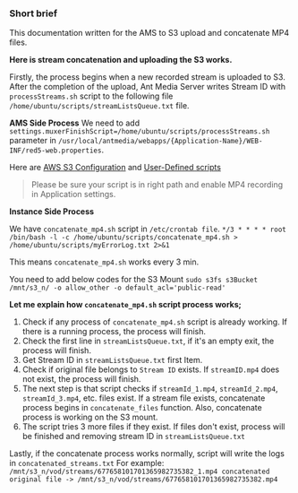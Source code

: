 ### Short brief

This documentation written for the AMS to S3 upload and concatenate MP4 files.

**Here is stream concatenation and uploading the S3 works.**

Firstly, the process begins when a new recorded stream is uploaded to S3. After the completion of the upload, Ant Media Server writes Stream ID with `processStreams.sh` script to the following file `/home/ubuntu/scripts/streamListsQueue.txt` file.


**AMS Side Process**
We need to add `settings.muxerFinishScript=/home/ubuntu/scripts/processStreams.sh` parameter in `/usr/local/antmedia/webapps/{Application-Name}/WEB-INF/red5-web.properties`. 

Here are [AWS S3 Configuration](https://github.com/ant-media/Ant-Media-Server/wiki/Amazon-(AWS)-S3-Integration) and [User-Defined scripts](https://github.com/ant-media/Ant-Media-Server/wiki/User-defined-Scripts)

> Please be sure your script is in right path and enable MP4 recording in Application settings.


**Instance Side Process**

We have `concatenate_mp4.sh` script in `/etc/crontab file`. `*/3 * * * * root /bin/bash -l -c /home/ubuntu/scripts/concatenate_mp4.sh > /home/ubuntu/scripts/myErrorLog.txt 2>&1`

This means `concatenate_mp4.sh` works every 3 min.

You need to add below codes for the S3 Mount
`sudo s3fs s3Bucket /mnt/s3_n/ -o allow_other -o default_acl='public-read'`

**Let me explain how `concatenate_mp4.sh` script process works;**

1. Check if any process of `concatenate_mp4.sh` script is already working. If there is a running process, the process will finish. 
2. Check the first line in `streamListsQueue.txt`, if it's an empty exit, the process will finish. 
3. Get Stream ID in `streamListsQueue.txt` first Item. 
4. Check if original file belongs to `Stream ID` exists. If `streamID.mp4` does not exist, the process will finish. 
5. The next step is that script checks if `streamId_1.mp4`, `streamId_2.mp4`, `streamId_3.mp4`, etc. files exist. If a stream file exists, concatenate process begins in `concatenate_files` function. Also, concatenate process is working on the S3 mount. 
6. The script tries 3 more files if they exist. If files don't exist, process will be finished and removing stream ID in `streamListsQueue.txt`

Lastly, if the concatenate process works normally, script will write the logs in `concatenated_streams.txt` For example: `/mnt/s3_n/vod/streams/677658101701365982735382_1.mp4 concatenated original file -> /mnt/s3_n/vod/streams/677658101701365982735382.mp4`
